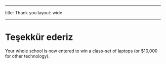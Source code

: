 * * *

title: Thank you layout: wide

* * *

# Teşekkür ederiz

Your whole school is now entered to win a class-set of laptops (or $10,000 for other technology).
